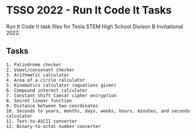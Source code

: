 # TSSO 2022 - Run It Code It Tasks

Run It Code It task files for Tesla STEM High School Divison B Invitational 2022.

## Tasks

    1. Palindrome checker
    2. Vowel/consonant checker
    3. Arithmetic calculator
    4. Area of a circle calculator
    5. Kinematics calculator (equations given)
    6. Compound interest calculator
    7. Constant shift Caesar cipher encryption
    8. Secret linear function
    9. Distance between two coordinates
    10. Seconds to years, months, days, weeks, hours, minutes, and seconds calculator
    11. Text-to-ASCII converter
    12. Binary-to-octal number converter